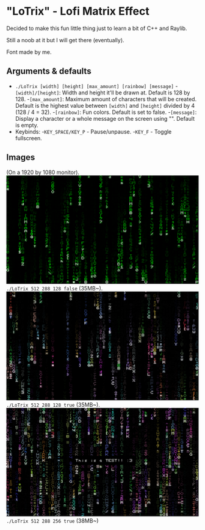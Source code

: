 # "LoTrix" - Lofi Matrix Effect

Decided to make this fun little thing just to learn a bit of C++ and Raylib.

Still a noob at it but I will get there (eventually).

Font made by me.

## Arguments & defaults
  - `./LoTrix [width] [height] [max_amount] [rainbow] [message]`
    -`[width]/[height]`: Width and height it'll be drawn at. Default is 128 by 128.
    -`[max_amount]`: Maximum amount of characters that will be created. Default is the highest value between `[width]` and `[height]` divided by 4 (128 / 4 = 32).
    -`[rainbow]`: Fun colors. Default is set to false.
    -`[message]`: Display a character or a whole message on the screen using "". Default is empty.
- Keybinds:
  -`KEY_SPACE/KEY_P` - Pause/unpause.
  -`KEY_F` - Toggle fullscreen.

## Images
(On a 1920 by 1080 monitor).
![](preview1.png)
`./LoTrix 512 288 128 false`
(35MB~).
![](preview2.png)
`./LoTrix 512 288 128 true`
(35MB~).
![](previewmsg.png)
`./LoTrix 512 288 256 true`
(38MB~)

